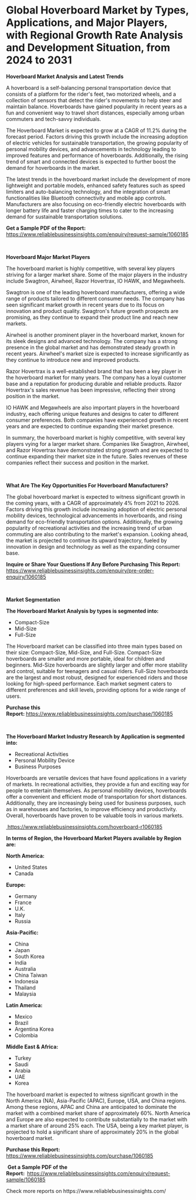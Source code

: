 <p><h1>Global Hoverboard Market by Types, Applications, and Major Players, with Regional Growth Rate Analysis and Development Situation, from 2024 to 2031</h1></p><p><strong>Hoverboard Market Analysis and Latest Trends</strong></p>
<p><p>A hoverboard is a self-balancing personal transportation device that consists of a platform for the rider's feet, two motorized wheels, and a collection of sensors that detect the rider's movements to help steer and maintain balance. Hoverboards have gained popularity in recent years as a fun and convenient way to travel short distances, especially among urban commuters and tech-savvy individuals.</p><p>The Hoverboard Market is expected to grow at a CAGR of 11.2% during the forecast period. Factors driving this growth include the increasing adoption of electric vehicles for sustainable transportation, the growing popularity of personal mobility devices, and advancements in technology leading to improved features and performance of hoverboards. Additionally, the rising trend of smart and connected devices is expected to further boost the demand for hoverboards in the market.</p><p>The latest trends in the hoverboard market include the development of more lightweight and portable models, enhanced safety features such as speed limiters and auto-balancing technology, and the integration of smart functionalities like Bluetooth connectivity and mobile app controls. Manufacturers are also focusing on eco-friendly electric hoverboards with longer battery life and faster charging times to cater to the increasing demand for sustainable transportation solutions.</p></p>
<p><strong>Get a Sample PDF of the Report:&nbsp;</strong> <a href="https://www.reliablebusinessinsights.com/enquiry/request-sample/1060185">https://www.reliablebusinessinsights.com/enquiry/request-sample/1060185</a></p>
<p>&nbsp;</p>
<p><strong>Hoverboard Major Market Players</strong></p>
<p><p>The hoverboard market is highly competitive, with several key players striving for a larger market share. Some of the major players in the industry include Swagtron, Airwheel, Razor Hovertrax, IO HAWK, and Megawheels.</p><p>Swagtron is one of the leading hoverboard manufacturers, offering a wide range of products tailored to different consumer needs. The company has seen significant market growth in recent years due to its focus on innovation and product quality. Swagtron's future growth prospects are promising, as they continue to expand their product line and reach new markets.</p><p>Airwheel is another prominent player in the hoverboard market, known for its sleek designs and advanced technology. The company has a strong presence in the global market and has demonstrated steady growth in recent years. Airwheel's market size is expected to increase significantly as they continue to introduce new and improved products.</p><p>Razor Hovertrax is a well-established brand that has been a key player in the hoverboard market for many years. The company has a loyal customer base and a reputation for producing durable and reliable products. Razor Hovertrax's sales revenue has been impressive, reflecting their strong position in the market.</p><p>IO HAWK and Megawheels are also important players in the hoverboard industry, each offering unique features and designs to cater to different consumer preferences. Both companies have experienced growth in recent years and are expected to continue expanding their market presence.</p><p>In summary, the hoverboard market is highly competitive, with several key players vying for a larger market share. Companies like Swagtron, Airwheel, and Razor Hovertrax have demonstrated strong growth and are expected to continue expanding their market size in the future. Sales revenues of these companies reflect their success and position in the market.</p></p>
<p>&nbsp;</p>
<p><strong>What Are The Key Opportunities For Hoverboard Manufacturers?</strong></p>
<p><p>The global hoverboard market is expected to witness significant growth in the coming years, with a CAGR of approximately 4% from 2021 to 2026. Factors driving this growth include increasing adoption of electric personal mobility devices, technological advancements in hoverboards, and rising demand for eco-friendly transportation options. Additionally, the growing popularity of recreational activities and the increasing trend of urban commuting are also contributing to the market's expansion. Looking ahead, the market is projected to continue its upward trajectory, fueled by innovation in design and technology as well as the expanding consumer base.</p></p>
<p><strong>Inquire or Share Your Questions If Any Before Purchasing This Report:</strong> <a href="https://www.reliablebusinessinsights.com/enquiry/pre-order-enquiry/1060185">https://www.reliablebusinessinsights.com/enquiry/pre-order-enquiry/1060185</a></p>
<p>&nbsp;</p>
<p><strong>Market Segmentation</strong></p>
<p><strong>The Hoverboard Market Analysis by types is segmented into:</strong></p>
<p><ul><li>Compact-Size</li><li>Mid-Size</li><li>Full-Size</li></ul></p>
<p><p>The Hoverboard market can be classified into three main types based on their size: Compact-Size, Mid-Size, and Full-Size. Compact-Size hoverboards are smaller and more portable, ideal for children and beginners. Mid-Size hoverboards are slightly larger and offer more stability and control, suitable for teenagers and casual riders. Full-Size hoverboards are the largest and most robust, designed for experienced riders and those looking for high-speed performance. Each market segment caters to different preferences and skill levels, providing options for a wide range of users.</p></p>
<p><strong>Purchase this Report:&nbsp;</strong><a href="https://www.reliablebusinessinsights.com/purchase/1060185">https://www.reliablebusinessinsights.com/purchase/1060185</a></p>
<p>&nbsp;</p>
<p><strong>The Hoverboard Market Industry Research by Application is segmented into:</strong></p>
<p><ul><li>Recreational Activities</li><li>Personal Mobility Device</li><li>Business Purposes</li></ul></p>
<p><p>Hoverboards are versatile devices that have found applications in a variety of markets. In recreational activities, they provide a fun and exciting way for people to entertain themselves. As personal mobility devices, hoverboards offer a convenient and efficient mode of transportation for short distances. Additionally, they are increasingly being used for business purposes, such as in warehouses and factories, to improve efficiency and productivity. Overall, hoverboards have proven to be valuable tools in various markets.</p></p>
<p><a href="https://www.reliablebusinessinsights.com/hoverboard-r1060185">&nbsp;https://www.reliablebusinessinsights.com/hoverboard-r1060185</a></p>
<p><strong>In terms of Region, the Hoverboard Market Players available by Region are:</strong></p>
<p>
    <p> <strong> North America: </strong>
        <ul>
            <li>United States</li>
            <li>Canada</li>
        </ul>
        </p> 
    <p> <strong> Europe: </strong>
        <ul>
            <li>Germany</li>
            <li>France</li>
            <li>U.K.</li>
            <li>Italy</li>
            <li>Russia</li>
        </ul>
        </p> 
    <p> <strong> Asia-Pacific: </strong>
        <ul>
            <li>China</li>
            <li>Japan</li>
            <li>South Korea</li>
            <li>India</li>
            <li>Australia</li>
            <li>China Taiwan</li>
            <li>Indonesia</li>
            <li>Thailand</li>
            <li>Malaysia</li>
        </ul>
        </p> 
    <p> <strong> Latin America: </strong>
        <ul>
            <li>Mexico</li>
            <li>Brazil</li>
            <li>Argentina Korea</li>
            <li>Colombia</li>
        </ul>
        </p> 
    <p> <strong> Middle East & Africa: </strong>
        <ul>
            <li>Turkey</li>
            <li>Saudi</li>
            <li>Arabia</li>
            <li>UAE</li>
            <li>Korea</li>
        </ul>
    </p>
    </p>
<p><p>The hoverboard market is expected to witness significant growth in the North America (NA), Asia-Pacific (APAC), Europe, USA, and China regions. Among these regions, APAC and China are anticipated to dominate the market with a combined market share of approximately 60%. North America and Europe are also expected to contribute substantially to the market with a market share of around 25% each. The USA, being a key market player, is projected to hold a significant share of approximately 20% in the global hoverboard market.</p></p>
<p><strong>Purchase this Report: </strong><a href="https://www.reliablebusinessinsights.com/purchase/1060185">https://www.reliablebusinessinsights.com/purchase/1060185</a></p>
<p>&nbsp;<strong>Get a Sample PDF of the Report:&nbsp;&nbsp;</strong><a href="https://www.reliablebusinessinsights.com/enquiry/request-sample/1060185">https://www.reliablebusinessinsights.com/enquiry/request-sample/1060185</a></p>
<p><strong></strong></p>
<p>Check more reports on https://www.reliablebusinessinsights.com/</p>